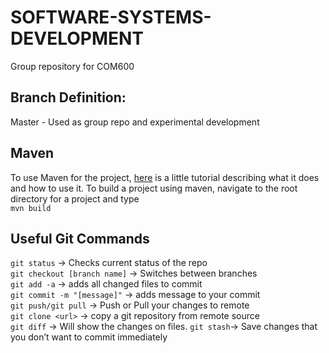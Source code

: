 # SOFTWARE-SYSTEMS-DEVELOPMENT
Group repository for COM600

## Branch Definition:</br>
Master 	- Used as group repo and experimental development

## Maven
To use Maven for the project, [here](https://www.youtube.com/watch?v=al7bRZzz4oU&list=PL92E89440B7BFD0F6) is a little tutorial describing what it does and how to use it.
To build a project using maven, navigate to the root directory for a project and type</br>
`mvn build`

## Useful Git Commands
`git status` -> Checks current status of the repo</br>
`git checkout [branch name]` -> Switches between branches</br>
`git add -a` -> adds all changed files to commit</br>
`git commit -m "[message]"` -> adds message to your commit</br>
`git push/git pull` -> Push or Pull your changes to remote</br>
`git clone <url>` -> copy a git repository from remote source</br>
`git diff` -> Will show the changes on files. 
`git stash`-> Save changes that you don’t want to commit immediately</br>
